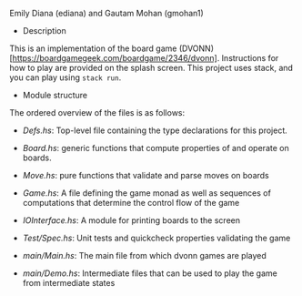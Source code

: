 Emily Diana (ediana) and Gautam Mohan (gmohan1)

* Description

This is an implementation of the board game (DVONN)[https://boardgamegeek.com/boardgame/2346/dvonn]. Instructions for how to play are provided on the splash screen. This project uses stack, and you can play using `stack run`.

* Module structure

The ordered overview of the
files is as follows:

- *Defs.hs*: Top-level file containing the type declarations for this project.

- *Board.hs*: generic functions that compute properties of and operate on boards.

- *Move.hs*: pure functions that validate and parse moves on boards

- *Game.hs*: A file defining the game monad as well as sequences of computations
that determine the control flow of the game

- *IOInterface.hs*: A module for printing boards to the screen

- *Test/Spec.hs*: Unit tests and quickcheck properties validating the game

- *main/Main.hs*: The main file from which dvonn games are played

- *main/Demo.hs*: Intermediate files that can be used to play the game from
intermediate states
